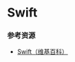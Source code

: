 # Swift

### 参考资源

* [Swift（维基百科）](https://zh.wikipedia.org/wiki/Swift_(%E7%A8%8B%E5%BC%8F%E8%AA%9E%E8%A8%80))